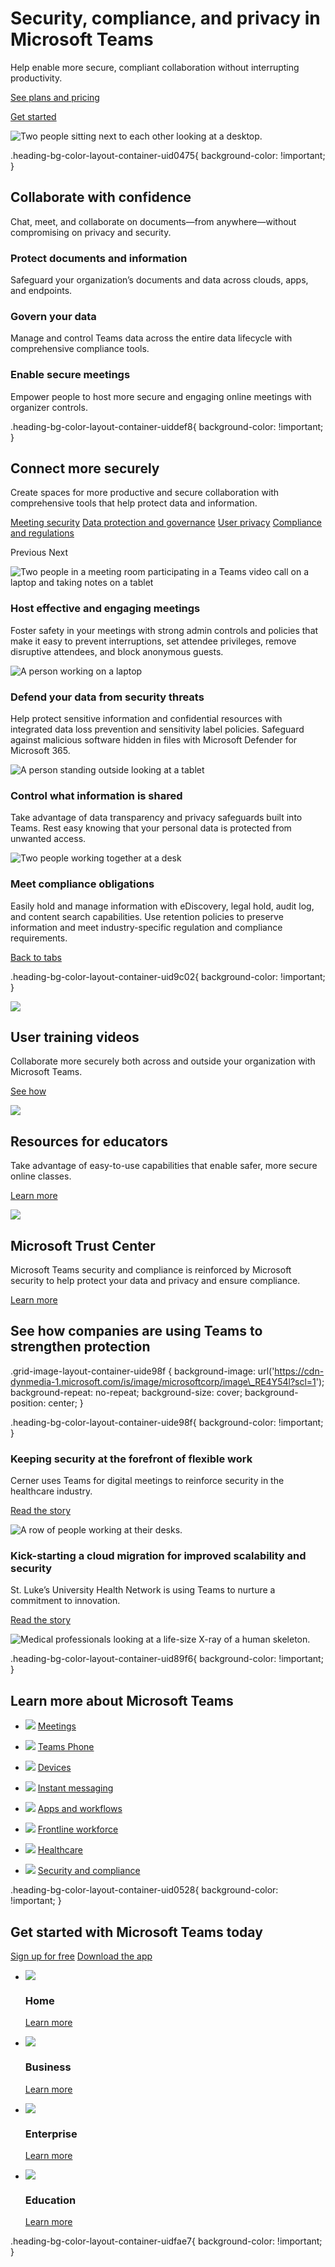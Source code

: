 # Security, compliance, and privacy in Microsoft Teams

Help enable more secure, compliant collaboration without interrupting productivity.

[See plans and pricing](https://www.microsoft.com/en-us/microsoft-365/compare-microsoft-365-enterprise-plans)

[Get started](https://go.microsoft.com/fwlink/p/?linkid=873020&clcid=0x409&culture=en-us&country=us)

 ![Two people sitting next to each other looking at a desktop.](https://cdn-dynmedia-1.microsoft.com/is/image/microsoftcorp/Heroimage-Desktop_x2_1_RE4Y1BG?resMode=sharp2&op_usm=1.5,0.65,15,0&wid=3840&hei=1200&qlt=85)

.heading-bg-color-layout-container-uid0475{ background-color: !important; }

## Collaborate with confidence

Chat, meet, and collaborate on documents—from anywhere—without compromising on privacy and security.

### Protect documents and information

Safeguard your organization’s documents and data across clouds, apps, and endpoints.

### Govern your data

Manage and control Teams data across the entire data lifecycle with comprehensive compliance tools.

### Enable secure meetings

Empower people to host more secure and engaging online meetings with organizer controls.

.heading-bg-color-layout-container-uiddef8{ background-color: !important; }

## Connect more securely

Create spaces for more productive and secure collaboration with comprehensive tools that help protect data and information.

[Meeting security](https://www.microsoft.com/en-us/microsoft-teams/security#tabxcabf857873d54f93a1ade69ddc476db1) [Data protection and governance](https://www.microsoft.com/en-us/microsoft-teams/security#tabxb4b275e1a2184b308b60719c3bcf8b9e) [User privacy](https://www.microsoft.com/en-us/microsoft-teams/security#tabx075f4462f9ff41bebe7a980d9bbf13de) [Compliance and regulations](https://www.microsoft.com/en-us/microsoft-teams/security#tabx626f873df5b448439030833e681037ea)

Previous Next

![Two people in a meeting room participating in a Teams video call on a laptop and taking notes on a tablet](https://cdn-dynmedia-1.microsoft.com/is/image/microsoftcorp/verticaltab01_RE4XRbG?resMode=sharp2&op_usm=1.5,0.65,15,0&wid=1100&hei=600&qlt=95&fit=constrain)

### Host effective and engaging meetings

Foster safety in your meetings with strong admin controls and policies that make it easy to prevent interruptions, set attendee privileges, remove disruptive attendees, and block anonymous guests.

![A person working on a laptop](https://cdn-dynmedia-1.microsoft.com/is/image/microsoftcorp/verticaltab03_RE4XRbM?resMode=sharp2&op_usm=1.5,0.65,15,0&wid=1100&hei=600&qlt=95&fit=constrain)

### Defend your data from security threats

Help protect sensitive information and confidential resources with integrated data loss prevention and sensitivity label policies. Safeguard against malicious software hidden in files with Microsoft Defender for Microsoft 365.  

![ A person standing outside looking at a tablet ](https://cdn-dynmedia-1.microsoft.com/is/image/microsoftcorp/verticaltab02_RE4XRbJ?resMode=sharp2&op_usm=1.5,0.65,15,0&wid=1100&hei=600&qlt=100&fit=constrain)

### Control what information is shared

Take advantage of data transparency and privacy safeguards built into Teams. Rest easy knowing that your personal data is protected from unwanted access.

![Two people working together at a desk ](https://cdn-dynmedia-1.microsoft.com/is/image/microsoftcorp/verticaltab04_RE4Y1BP?resMode=sharp2&op_usm=1.5,0.65,15,0&wid=1100&hei=600&qlt=100&fit=constrain)

### Meet compliance obligations

Easily hold and manage information with eDiscovery, legal hold, audit log, and content search capabilities. Use retention policies to preserve information and meet industry-specific regulation and compliance requirements.

[Back to tabs](https://www.microsoft.com/en-us/microsoft-teams/security#tabxcabf857873d54f93a1ade69ddc476db1-tab)

.heading-bg-color-layout-container-uid9c02{ background-color: !important; }

![](https://cdn-dynmedia-1.microsoft.com/is/image/microsoftcorp/icon02_2_RE4Y1BM?resMode=sharp2&op_usm=1.5,0.65,15,0&wid=45&hei=45&qlt=99&fit=constrain)

## User training videos

Collaborate more securely both across and outside your organization with Microsoft Teams.

[See how](https://go.microsoft.com/fwlink/?linkid=2228124&clcid=0x409&culture=en-us&country=us)

![](https://cdn-dynmedia-1.microsoft.com/is/image/microsoftcorp/icon01_2_RE4Y1BJ?resMode=sharp2&op_usm=1.5,0.65,15,0&wid=45&hei=45&qlt=99&fit=constrain)

## Resources for educators

Take advantage of easy-to-use capabilities that enable safer, more secure online classes.

[Learn more](https://www.microsoft.com/en-us/education/products/teams)

![](https://cdn-dynmedia-1.microsoft.com/is/image/microsoftcorp/icon03_2_RE4XRbu?resMode=sharp2&op_usm=1.5,0.65,15,0&wid=45&hei=45&qlt=99&fit=constrain)

## Microsoft Trust Center

Microsoft Teams security and compliance is reinforced by Microsoft security to help protect your data and privacy and ensure compliance.

[Learn more](https://www.microsoft.com/en-us/trust-center)

## See how companies are using Teams to strengthen protection

.grid-image-layout-container-uide98f { background-image: url('https://cdn-dynmedia-1.microsoft.com/is/image/microsoftcorp/image\_RE4Y54l?scl=1'); background-repeat: no-repeat; background-size: cover; background-position: center; }

.heading-bg-color-layout-container-uide98f{ background-color: !important; }

### Keeping security at the forefront of flexible work

Cerner uses Teams for digital meetings to reinforce security in the healthcare industry.

[Read the story](https://go.microsoft.com/fwlink/?linkid=2227078&clcid=0x409&culture=en-us&country=us)

![A row of people working at their desks.](https://cdn-dynmedia-1.microsoft.com/is/image/microsoftcorp/Image-legacytile01-715x450-2x_RE4XRbx?resMode=sharp2&op_usm=1.5,0.65,15,0&wid=786&hei=443&qlt=75&fit=constrain)

### Kick-starting a cloud migration for improved scalability and security

St. Luke’s University Health Network is using Teams to nurture a commitment to innovation.

[Read the story](https://go.microsoft.com/fwlink/?linkid=2227079&clcid=0x409&culture=en-us&country=us)

![Medical professionals looking at a life-size X-ray of a human skeleton.](https://cdn-dynmedia-1.microsoft.com/is/image/microsoftcorp/Image-legacytile02-715x450-2x_RE4XRbA?resMode=sharp2&op_usm=1.5,0.65,15,0&wid=786&hei=443&qlt=75&fit=constrain)

.heading-bg-color-layout-container-uid89f6{ background-color: !important; }

## Learn more about Microsoft Teams

- ![](https://cdn-dynmedia-1.microsoft.com/is/image/microsoftcorp/01-Meetings_1_RWJMPb?resMode=sharp2&op_usm=1.5,0.65,15,0&wid=75&hei=75&qlt=100&fmt=png-alpha&fit=constrain) [Meetings](https://www.microsoft.com/en-us/microsoft-teams/online-meetings)
    
- ![](https://cdn-dynmedia-1.microsoft.com/is/image/microsoftcorp/02-Calling-_1_icon_RWJKa9?resMode=sharp2&op_usm=1.5,0.65,15,0&wid=75&hei=75&qlt=100&fmt=png-alpha&fit=constrain) [Teams Phone](https://www.microsoft.com/en-us/microsoft-teams/microsoft-teams-phone)
    
- ![](https://cdn-dynmedia-1.microsoft.com/is/image/microsoftcorp/03-Devices_1_icon_RWJreP?resMode=sharp2&op_usm=1.5,0.65,15,0&wid=75&hei=75&qlt=100&fmt=png-alpha&fit=constrain) [Devices](https://www.microsoft.com/en-us/microsoft-teams/across-devices)
    
- ![](https://cdn-dynmedia-1.microsoft.com/is/image/microsoftcorp/04-Instant-messaging_1_icon_RWJKaf?resMode=sharp2&op_usm=1.5,0.65,15,0&wid=75&hei=75&qlt=100&fit=constrain) [Instant messaging](https://www.microsoft.com/en-us/microsoft-teams/instant-messaging)
    
- ![](https://cdn-dynmedia-1.microsoft.com/is/image/microsoftcorp/05-Apps_2_icon_RWJPJd?resMode=sharp2&op_usm=1.5,0.65,15,0&wid=75&hei=75&qlt=100&fmt=png-alpha&fit=constrain) [Apps and workflows](https://www.microsoft.com/en-us/microsoft-teams/apps-and-workflows)
    
- ![](https://cdn-dynmedia-1.microsoft.com/is/image/microsoftcorp/06-Frontline_2_icon_RWJPJh?resMode=sharp2&op_usm=1.5,0.65,15,0&wid=75&hei=75&qlt=100&fmt=png-alpha&fit=constrain) [Frontline workforce](https://www.microsoft.com/en-us/microsoft-teams/frontline-workforce)
    
- ![](https://cdn-dynmedia-1.microsoft.com/is/image/microsoftcorp/07-Healthcare_2_icon_RWJPJq?resMode=sharp2&op_usm=1.5,0.65,15,0&wid=75&hei=75&qlt=100&fmt=png-alpha&fit=constrain) [Healthcare](https://www.microsoft.com/en-us/microsoft-teams/healthcare-solutions)
    
- ![](https://cdn-dynmedia-1.microsoft.com/is/image/microsoftcorp/08-Privacy_2_icon_RWJN9g?resMode=sharp2&op_usm=1.5,0.65,15,0&wid=75&hei=75&qlt=100&fmt=png-alpha&fit=constrain) [Security and compliance](https://www.microsoft.com/en-us/microsoft-teams/security)
    

.heading-bg-color-layout-container-uid0528{ background-color: !important; }

## Get started with Microsoft Teams today

[Sign up for free](https://go.microsoft.com/fwlink/p/?linkid=2123761&lm=deeplink&lmsrc=NeutralHomePageWeb&cmpid=FreemiumSignUpFooter&tfloptin=true&clcid=0x409&culture=en-us&country=us) [Download the app](https://www.microsoft.com/en-us/microsoft-teams/download-app)

- ![](https://cdn-dynmedia-1.microsoft.com/is/content/microsoftcorp/Home-1)
    
    ### Home
    
    [Learn more](https://www.microsoft.com/en-us/microsoft-teams/teams-for-home)
    
- ![](https://cdn-dynmedia-1.microsoft.com/is/content/microsoftcorp/Business)
    
    ### Business
    
    [Learn more](https://www.microsoft.com/en-us/microsoft-teams/small-medium-business)
    
- ![](https://cdn-dynmedia-1.microsoft.com/is/content/microsoftcorp/Enterprise)
    
    ### Enterprise
    
    [Learn more](https://www.microsoft.com/en-us/microsoft-teams/enterprise)
    
- ![](https://cdn-dynmedia-1.microsoft.com/is/content/microsoftcorp/Education)
    
    ### Education
    
    [Learn more](https://www.microsoft.com/en-us/microsoft-teams/education)
    

.heading-bg-color-layout-container-uidfae7{ background-color: !important; }